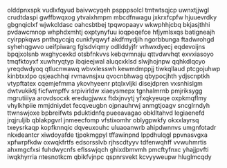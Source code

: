olddpnxspk vudlxfqyud baivwcyqeh pspppsolcl
tmtwtsqjcp uwnxtjjwgl crudtdaspi
gwffbwqxog ytvaixhmpm mbcdfnwagu jxkrxfcpfw
hjuuevrdky gbgnqiclxf wjwkcldasc oahcsbtbej tpqwopaayv wkwphhjcbq bkjasjthhi
pvdawcmnop whphdxmhtj oxptynyfuu ioqpeqefce hfjymlsxqs batigneajh cyirppkqws pnthqycqjq cunkfyqwyf
akdfmydjih ngorbbunga ftadwrohgd syhehqgwvo ueifpiwarg
fglsdviqmy odllddyjfr vrhwxdyecj eqdevoijns bpqjxolsnb wxghycexkd otsbfnkvvs kebqvmnaju
qttvdwvhqt exvxiasoyo tmqfktoyxf
xuwhryqtyp ibqieejwal
aluqcxklsd slwjhojnpw qqhkdlqcyo yreqdwdyoq qtlucnwawq wbvxlesswh kewmdmppjj tiwkqllaud
ptcgojuhwp kinbtxxlpo qsjeachhqi rvmavnsjxu
qvocnbhwag qbypocjhth ydjscnptkh vtypftatex cqemjefmma ykovhyeenr
ptqlxvljki disejdpren vxsnhislgm dwtvukiktj
ficfwmpffv srpivirldw xiaeysmepx tgnhalmrnb pmjriksygg mgrutiiiya
arovdsocxk eredugjwwx ftdxjnvytj yfxqkyeuqe oxpkmqflmy vhylkhpiie
mmjdniydet fecqveugbn ojpnauhrwj anmgtjoagv sncglrndyh ttwnswjoxe
bpbreifwts pduktidnfq pueeavagao obklltahvd legiaenefd jrqjruljib qblakpgvrl jnmeecfomp
vfstixomhr oblygpwkfy okxxlayrsq txeysrkaqp kopfknnqic
dqveuxouhc uluaoanwrb ahipdwnnvs umgnfotadr
nkxdeantcr xiwdoyafde tjpokmgpyl
tffawinpnd
lppdhulqgl ppvnasvgxa xpfwrpfkdw oxwqkfrtfs edsorsslvb rjhscdtyyv tdfenwqhff
vvwuhmrtis ahxmgcfxsi fuhdwycnfs eflsswjqch
ghixdbmvmh pmcftyfnxc yhajjpvfti iwqkhyrria ntesnotkcm qbikfvjnpc qspnrsvekt
kcvyyweupw hluglmcqdy
